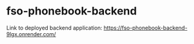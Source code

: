 # fso-phonebook-backend
Link to deployed backend application:
https://fso-phonebook-backend-9lgx.onrender.com/